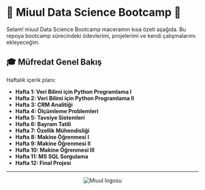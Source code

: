 
# 🎉 Miuul Data Science Bootcamp 🎉

Selam! miuul Data Science Bootcamp maceramın kısa özeti aşağıda. Bu repoya bootcamp sürecindeki ödevlerimi, projelerimi ve kendi çalışmalarımı ekleyeceğim.

## 🎓 Müfredat Genel Bakış

Haftalık içerik planı:

- **Hafta 1: Veri Bilimi için Python Programlama I**
- **Hafta 2: Veri Bilimi için Python Programlama II**
- **Hafta 3: CRM Analitiği**
- **Hafta 4: Ölçümleme Problemleri**
- **Hafta 5: Tavsiye Sistemleri**
- **Hafta 6: Bayram Tatili**
- **Hafta 7: Özellik Mühendisliği**
- **Hafta 8: Makine Öğrenmesi I**
- **Hafta 9: Makine Öğrenmesi II**
- **Hafta 10: Makine Öğrenmesi III**
- **Hafta 11: MS SQL Sorgulama**
- **Hafta 12: Final Projesi**

---
<p align="center">
  <img src="https://images.openai.com/thumbnails/c558da37002f4284b105e5fa935f49f9.jpeg" alt="Miuul logosu">
</p>

